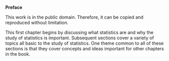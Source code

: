**Preface**

This work is in the public domain. Therefore, it can be copied and reproduced without limitation.

This first chapter begins by discussing what statistics are and why the study of statistics is important. Subsequent sections cover a variety of topics all basic to the study of statistics. One theme common to all of these sections is that they cover concepts and ideas important for other chapters in the book.
